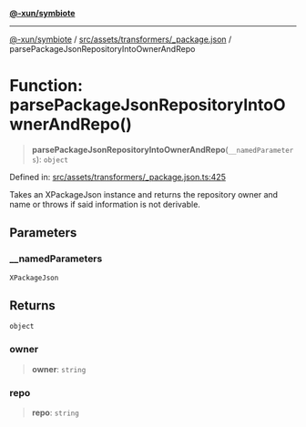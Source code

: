 [**@-xun/symbiote**](../../../../../README.md)

***

[@-xun/symbiote](../../../../../README.md) / [src/assets/transformers/\_package.json](../README.md) / parsePackageJsonRepositoryIntoOwnerAndRepo

# Function: parsePackageJsonRepositoryIntoOwnerAndRepo()

> **parsePackageJsonRepositoryIntoOwnerAndRepo**(`__namedParameters`): `object`

Defined in: [src/assets/transformers/\_package.json.ts:425](https://github.com/Xunnamius/symbiote/blob/39b78f935df3d66a96654bd78c86b3952384b660/src/assets/transformers/_package.json.ts#L425)

Takes an XPackageJson instance and returns the repository owner and
name or throws if said information is not derivable.

## Parameters

### \_\_namedParameters

`XPackageJson`

## Returns

`object`

### owner

> **owner**: `string`

### repo

> **repo**: `string`
